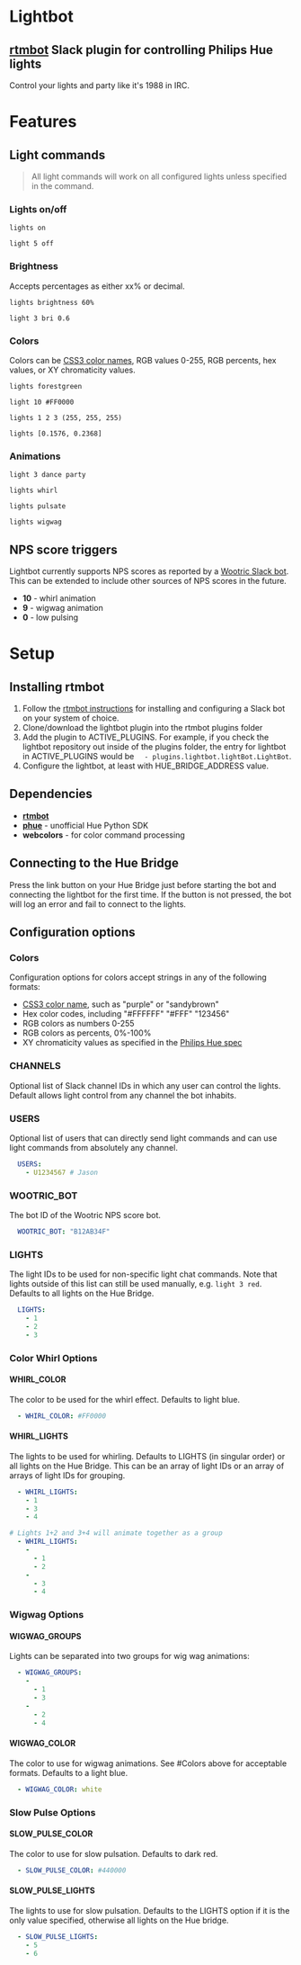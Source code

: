 Lightbot
========

## [rtmbot](https://github.com/slackhq/python-rtmbot) Slack plugin for controlling Philips Hue lights
Control your lights and party like it's 1988 in IRC.

# Features

## Light commands
> All light commands will work on all configured lights unless specified in the command.

### Lights on/off
```
lights on
```
```
light 5 off
```
### Brightness
Accepts percentages as either xx% or decimal.
```
lights brightness 60%
```
```
light 3 bri 0.6
```
### Colors
Colors can be [CSS3 color names](http://www.w3.org/TR/css3-color/#svg-color), RGB values 0-255, RGB percents, hex values, or XY chromaticity values.
```
lights forestgreen
```
```
light 10 #FF0000
```
```
lights 1 2 3 (255, 255, 255)
```
```
lights [0.1576, 0.2368]
```
### Animations
```
light 3 dance party
```
```
lights whirl
```
```
lights pulsate
```
```
lights wigwag
```

## NPS score triggers
Lightbot currently supports NPS scores as reported by a [Wootric Slack bot](http://help.wootric.com/knowledge_base/topics/how-do-i-post-my-wootric-responses-to-slack).  This can be extended to include other sources of NPS scores in the future.

* **10** - whirl animation
* **9** - wigwag animation
* **0** - low pulsing

# Setup

## Installing rtmbot
1. Follow the [rtmbot instructions](https://github.com/slackhq/python-rtmbot) for installing and configuring a Slack bot on your system of choice.
2. Clone/download the lightbot plugin into the rtmbot plugins folder
3. Add the plugin to ACTIVE_PLUGINS.  For example, if you check the lightbot repository out inside of the plugins folder, the entry for lightbot in ACTIVE_PLUGINS would be `  - plugins.lightbot.lightBot.LightBot`.
4. Configure the lightbot, at least with HUE_BRIDGE_ADDRESS value.

## Dependencies
* **[rtmbot](https://github.com/slackhq/python-rtmbot)**
* **[phue](https://github.com/studioimaginaire/phue)** - unofficial Hue Python SDK
* **webcolors** - for color command processing

## Connecting to the Hue Bridge
Press the link button on your Hue Bridge just before starting the bot and connecting the lightbot for the first time.  If the button is not pressed, the bot will log an error and fail to connect to the lights.

## Configuration options

### Colors
Configuration options for colors accept strings in any of the following formats:
* [CSS3 color name](http://www.w3.org/TR/css3-color/#svg-color), such as "purple" or "sandybrown"
* Hex color codes, including "#FFFFFF" "#FFF" "123456"
* RGB colors as numbers 0-255
* RGB colors as percents, 0%-100%
* XY chromaticity values as specified in the [Philips Hue spec](https://www.developers.meethue.com/documentation/core-concepts)

### CHANNELS
Optional list of Slack channel IDs in which any user can control the lights.  Default allows light control from any channel the bot inhabits.

### USERS
Optional list of users that can directly send light commands and can use light commands from absolutely any channel.
```YAML
  USERS:
    - U1234567 # Jason
```

### WOOTRIC_BOT
The bot ID of the Wootric NPS score bot.
```YAML
  WOOTRIC_BOT: "B12AB34F"
```

### LIGHTS
The light IDs to be used for non-specific light chat commands.  Note that lights outside of this list can still be used manually, e.g. `light 3 red`.  Defaults to all lights on the Hue Bridge.
```YAML
  LIGHTS:
    - 1
    - 2
    - 3
```

### Color Whirl Options
#### WHIRL_COLOR
The color to be used for the whirl effect.  Defaults to light blue.
```YAML
  - WHIRL_COLOR: #FF0000
```
#### WHIRL_LIGHTS
The lights to be used for whirling.  Defaults to LIGHTS (in singular order) or all lights on the Hue Bridge.  This can be an array of light IDs or an array of arrays of light IDs for grouping.
```YAML
  - WHIRL_LIGHTS:
    - 1
	- 3
	- 4
```
```YAML
# Lights 1+2 and 3+4 will animate together as a group
  - WHIRL_LIGHTS:
    -
	  - 1
	  - 2
	-
	  - 3
	  - 4
```

### Wigwag Options
#### WIGWAG_GROUPS
Lights can be separated into two groups for wig wag animations:
```YAML
  - WIGWAG_GROUPS:
    -
	  - 1
	  - 3
	-
	  - 2
	  - 4
```

#### WIGWAG_COLOR
The color to use for wigwag animations.  See #Colors above for acceptable formats.  Defaults to a light blue.
```YAML
  - WIGWAG_COLOR: white
```

### Slow Pulse Options
#### SLOW_PULSE_COLOR
The color to use for slow pulsation.  Defaults to dark red.
```YAML
  - SLOW_PULSE_COLOR: #440000
```

#### SLOW_PULSE_LIGHTS
The lights to use for slow pulsation.  Defaults to the LIGHTS option if it is the only value specified, otherwise all lights on the Hue bridge.
```YAML
  - SLOW_PULSE_LIGHTS:
    - 5
	- 6
```
